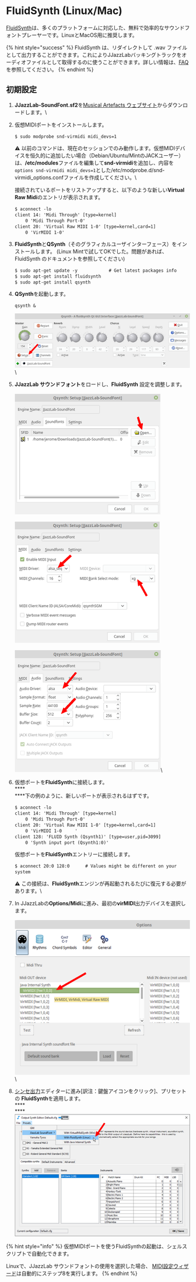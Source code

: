 # FluidSynth (Linux/Mac)

[FluidSynth](https://www.fluidsynth.org)は、多くのプラットフォームに対応した、無料で効率的なサウンドフォントプレーヤーです。LinuxとMacOS用に推奨します。

{% hint style="success" %}
FluidSynth は、リダイレクトして .wav ファイルとして出力することができます。これによりJJazzLabバッキングトラックをオーディオファイルとして取得するのに使うことができます。詳しい情報は、[FAQ](../../faq.md#generate-mp3)を参照してください。
{% endhint %}

## 初期設定

1. **JJazzLab-SoundFont.sf2**を[Musical Artefacts ウェブサイト](https://musical-artifacts.com/artifacts/1036)からダウンロードします。\

2.  仮想MIDIポートをインストールします。

    ```
    $ sudo modprobe snd-virmidi midi_devs=1
    ```

    :warning: 以前のコマンドは、現在のセッションでのみ動作します。仮想MIDIデバイスを恒久的に追加したい場合（Debian/Ubuntu/MintのJACKユーザー）は、**/etc/modules**ファイルを編集して**snd-virmidi**を追加し、内容を`options snd-virmidi midi_devs=1`とした/etc/modprobe.d/snd-virmidi\_options.confファイルを作成してください。\


    接続されているポートをリストアップすると、以下のような新しい**Virtual Raw Midi**のエントリが表示されます。

    ```
    $ aconnect -lo  
    client 14: 'Midi Through' [type=kernel]  
        0 'Midi Through Port-0'  
    client 20: 'Virtual Raw MIDI 1-0' [type=kernel,card=1]  
        0 'VirMIDI 1-0'
    ```
3.  **FluidSynth**と**QSynth**（そのグラフィカルユーザインターフェース）をインストールします。 (Linux Mintで試してOKでした。問題があれば、FluidSynth のドキュメントを参照してください)

    ```
    $ sudo apt-get update -y            # Get latest packages info
    $ sudo apt-get install fluidsynth
    $ sudo apt-get install qsynth
    ```
4.  **QSynth**を起動します。

    ```
    qsynth &
    ```

    ![](../../.gitbook/assets/FluidSynth-QSynth.png) \

5. **JJazzLab サウンドフォント**をロードし、**FluidSynth** 設定を調整します。\
   \
   ![](../../.gitbook/assets/QSynth-LoadSoundFont.png)\
   \
   ![](../../.gitbook/assets/QSynth-MidiSettings.png) \
   \
   ![](../../.gitbook/assets/QSynth-AudioSettings.png)\

6.  仮想ポートを**FluidSynth**に接続します。\
    ****\
    ****下の例のように、新しいポートが表示されるはずです。

    ```
    $ aconnect -lo
    client 14: 'Midi Through' [type=kernel]
        0 'Midi Through Port-0'
    client 20: 'Virtual Raw MIDI 1-0' [type=kernel,card=1]
        0 'VirMIDI 1-0     '
    client 128: 'FLUID Synth (Qsynth1)' [type=user,pid=3099]
        0 'Synth input port (Qsynth1:0)'
    ```

    仮想ポートを**FluidSynth**エントリーに接続します。

    ```
    $ aconnect 20:0 128:0      # Values might be different on your system
    ```

    :warning: この接続は、**FluidSynth**エンジンが再起動されるたびに復元する必要があります。\

7. In JJazzLabの**Options/Midi**に進み、最初の**virMIDI**出力デバイスを選択します。\
   \
   ![](../../.gitbook/assets/FluidSynth-SetMidiDevice.png)\

8. [シンセ出力](../output-synth.md)エディターに進み\[訳注：鍵盤アイコンをクリック]、プリセットの **FluidSynth**を適用します。\
   ****\
   ****![](../../.gitbook/assets/OutputSynth-PresetFluidSynth.png)

{% hint style="info" %}
仮想MIDIポートを使うFluidSynthの起動は、シェルスクリプトで自動化できます。

Linuxで、JJazzLab サウンドフォントの使用を選択した場合、 [MIDI設定ウィザード](../midi-configuration.md#midi-configuration-wizard)は自動的にステップ8を実行します。
{% endhint %}
